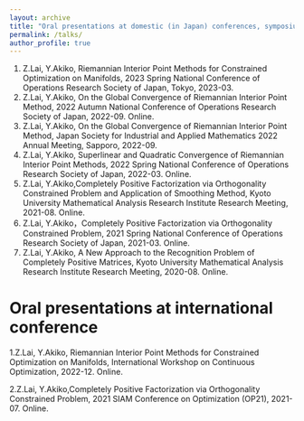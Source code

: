```yaml
---
layout: archive
title: "Oral presentations at domestic (in Japan) conferences, symposiums, etc"
permalink: /talks/
author_profile: true
---
```

1.  Z.Lai, Y.Akiko, Riemannian Interior Point Methods for Constrained Optimization on Manifolds, 2023 Spring National Conference of Operations Research Society of Japan, Tokyo, 2023-03.
2.  Z.Lai, Y.Akiko, On the Global Convergence of Riemannian Interior Point Method, 2022 Autumn National Conference of Operations Research Society of Japan, 2022-09. Online.
3. Z.Lai, Y.Akiko, On the Global Convergence of Riemannian Interior Point Method, Japan Society for Industrial and Applied Mathematics 2022 Annual Meeting, Sapporo, 2022-09.
4.  Z.Lai, Y.Akiko, Superlinear and Quadratic Convergence of Riemannian Interior Point Methods, 2022 Spring National Conference of Operations Research Society of Japan, 2022-03. Online.
5.  Z.Lai, Y.Akiko,Completely Positive Factorization via Orthogonality Constrained Problem and Application of Smoothing Method, Kyoto University Mathematical Analysis Research Institute Research Meeting, 2021-08. Online.
6.  Z.Lai, Y.Akiko，Completely Positive Factorization via Orthogonality Constrained Problem, 2021 Spring National Conference of Operations Research Society of Japan, 2021-03. Online.
7. Z.Lai, Y.Akiko, A New Approach to the Recognition Problem of Completely Positive Matrices, Kyoto University Mathematical Analysis Research Institute Research Meeting, 2020-08. Online.

Oral presentations at international conference
======
1.Z.Lai, Y.Akiko, Riemannian Interior Point Methods for Constrained Optimization on Manifolds, International Workshop on Continuous Optimization, 2022-12. Online.

2.Z.Lai, Y.Akiko,Completely Positive Factorization via Orthogonality Constrained Problem, 2021 SIAM Conference on Optimization (OP21), 2021-07. Online.
